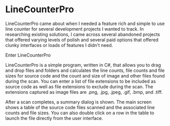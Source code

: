 # LineCounterPro
LineCounterPro came about when I needed a feature rich and simple to use line counter for several development projects I wanted to track. In researching existing solutions, I came across several abandoned projects that offered varying levels of polish and several paid options that offered clunky interfaces or loads of features I didn't need.

Enter LineCounterPro

LineCounterPro is a simple program, written in C#, that allows you to drag and drop files and folders and calculates the line counts, file counts and file sizes for source code and the count and size of image and other files found during the scan. You can enter a list of file extensions to be included as source code as well as file extensions to exclude during the scan. The extensions captured as image files are .png, .jpg, .jpeg, .gif, .bmp, and .tiff.

After a scan completes, a summary dialog is shown. The main screen shows a table of the source code files scanned and the associated line counts and file sizes. You can also double click on a row in the table to launch the file directly from the user interface.
